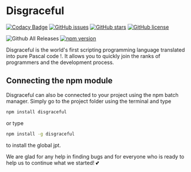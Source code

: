 # Disgraceful

[![Codacy Badge](https://api.codacy.com/project/badge/Grade/5c09ae6b54694346b0b7a7deb0debbc7)](https://app.codacy.com/app/Hatollint/disgraceful?utm_source=github.com&utm_medium=referral&utm_content=Hatollint/disgraceful&utm_campaign=badger)
[![GitHub issues](https://img.shields.io/github/issues/Hatollint/disgraceful.svg)](https://github.com/Hatollint/disgraceful/issues)
[![GitHub stars](https://img.shields.io/github/stars/Hatollint/disgraceful.svg)](https://github.com/Hatollint/disgraceful/stargazers)
[![GitHub license](https://img.shields.io/github/license/Hatollint/disgraceful.svg)](https://github.com/Hatollint/disgraceful/blob/master/LICENSE)


![Github All Releases](https://img.shields.io/github/downloads/Hatollint/disgraceful/total.svg)
[![npm version](https://badge.fury.io/js/disgraceful.svg)](https://badge.fury.io/js/disgraceful)



Disgraceful is the world's first scripting programming language translated into pure Pascal code !. It allows you to quickly join the ranks of programmers and the development process.

## Connecting the npm module
Disgraceful can also be connected to your project using the npm batch manager. Simply go to the project folder using the terminal and type 
```bash
npm install disgraceful
```
or type 
```bash
npm install -g disgraceful
```
to install the global jpt.

We are glad for any help in finding bugs and for everyone who is ready to help us to continue what we started! 💕

